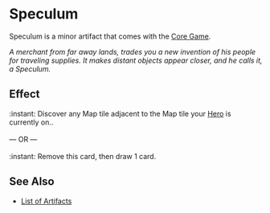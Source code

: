 # Speculum

Speculum is a minor artifact that comes with the [Core Game](../content.md).

*A merchant from far away lands, trades you a new invention of his people for traveling supplies. It makes distant objects appear closer, and he calls it, a Speculum.*


## Effect

:instant: Discover any Map tile adjacent to the Map tile your [Hero](heroes.md) is currently on..<br><br>— OR —<br><br>:instant: Remove this card, then draw 1 card.


## See Also

- [List of Artifacts](../artifacts.md)
